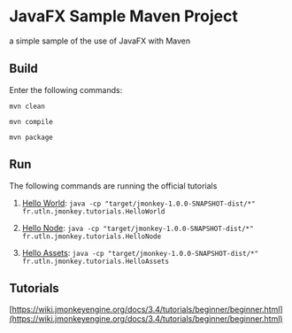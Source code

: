 # JavaFX Sample Maven Project
a simple sample of the use of JavaFX with Maven

## Build
Enter the following commands:

`mvn clean`

`mvn compile`

`mvn package`

## Run
The following commands are running the official tutorials

1. [Hello World](https://wiki.jmonkeyengine.org/docs/3.4/tutorials/beginner/hello_simpleapplication.html): 
`java -cp "target/jmonkey-1.0.0-SNAPSHOT-dist/*" fr.utln.jmonkey.tutorials.HelloWorld`

2. [Hello Node](https://wiki.jmonkeyengine.org/docs/3.4/tutorials/beginner/hello_node.html): 
`java -cp "target/jmonkey-1.0.0-SNAPSHOT-dist/*" fr.utln.jmonkey.tutorials.HelloNode`

2. [Hello Assets](https://wiki.jmonkeyengine.org/docs/3.4/tutorials/beginner/hello_asset.html): 
`java -cp "target/jmonkey-1.0.0-SNAPSHOT-dist/*" fr.utln.jmonkey.tutorials.HelloAssets`

## Tutorials
[https://wiki.jmonkeyengine.org/docs/3.4/tutorials/beginner/beginner.html](https://wiki.jmonkeyengine.org/docs/3.4/tutorials/beginner/beginner.html)